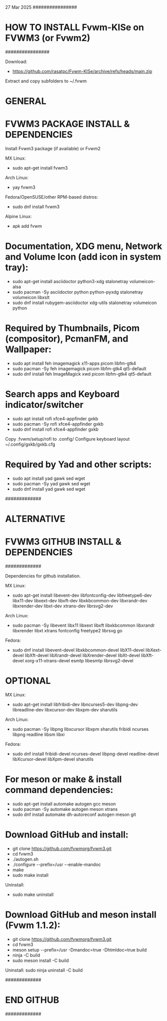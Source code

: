 27 Mar 2025
################
# HOW TO INSTALL Fvwm-KISe on FVWM3 (or Fvwm2)
################

Download:
* https://github.com/rasatpc/Fvwm-KISe/archive/refs/heads/main.zip

Extract and copy subfolders to ~/.fvwm


# GENERAL
# FVWM3 PACKAGE INSTALL & DEPENDENCIES 

Install Fvwm3 package (if available) or Fvwm2

MX Linux:
* sudo apt-get install fvwm3

Arch Linux:
* yay fvwm3

Fedora/OpenSUSE/other RPM-based distros:
* sudo dnf install fvwm3

Alpine Linux:
* apk add fvwm

Documentation, XDG menu, Network and Volume Icon (add icon in system tray):
===============================================================
* sudo apt-get install asciidoctor python3-xdg stalonetray volumeicon-alsa
* sudo pacman -Sy asciidoctor python python-pyxdg stalonetray volumeicon libxslt
* sudo dnf install rubygem-asciidoctor xdg-utils stalonetray volumeicon python

Required by Thumbnails, Picom (compositor), PcmanFM, and Wallpaper:
===============================================================
* sudo apt install feh imagemagick x11-apps picom libfm-gtk4
* sudo pacman -Sy feh imagemagick picom libfm-gtk4 qt5-default
* sudo dnf install feh ImageMagick xwd picom libfm-gtk4 qt5-default

Search apps and Keyboard indicator/switcher
===============================================================
* sudo apt install rofi xfce4-appfinder gxkb
* sudo pacman -Sy rofi xfce4-appfinder gxkb
* sudo dnf install rofi xfce4-appfinder gxkb

Copy .fvwm/setup/rofi to .config/
Configure keyboard layout ~/.config/gxkb/gxkb.cfg

Required by Yad and other scripts:
===============================================================
* sudo apt install yad gawk sed wget
* sudo pacman -Sy yad gawk sed wget
* sudo dnf install yad gawk sed wget

#############
# ALTERNATIVE
# FVWM3 GITHUB INSTALL & DEPENDENCIES
#############

Dependencies for github installation.

MX Linux:
* sudo apt-get install libevent-dev libfontconfig-dev libfreetype6-dev libx11-dev libxext-dev libxft-dev libxkbcommon-dev libxrandr-dev libxrender-dev libxt-dev xtrans-dev librsvg2-dev

Arch Linux:
* sudo pacman -Sy libevent libx11 libxext libxft libxkbcommon libxrandr libxrender libxt xtrans fontconfig freetype2 librsvg go

Fedora:
* sudo dnf install libevent-devel libxkbcommon-devel libX11-devel libXext-devel libXft-devel libXrandr-devel libXrender-devel libXt-devel libXft-devel xorg-x11-xtrans-devel esmtp libesmtp librsvg2-devel

OPTIONAL
========

MX Linux:
* sudo apt-get install libfribidi-dev libncurses5-dev libpng-dev libreadline-dev libxcursor-dev libxpm-dev sharutils

Arch Linux:
* sudo pacman -Sy libpng libxcursor libxpm sharutils fribidi ncurses libpng readline libsm libxi

Fedora:
* sudo dnf install fribidi-devel ncurses-devel libpng-devel readline-devel libXcursor-devel libXpm-devel sharutils

For meson or make & install command dependencies:
=================================================
* sudo apt-get install automake autogen gcc meson
* sudo pacman -Sy automake autogen meson xtrans
* sudo dnf install automake dh-autoreconf autogen meson git

Download GitHub and install:
============================

* git clone https://github.com/fvwmorg/fvwm3.git
* cd fvwm3
* ./autogen.sh
* ./configure --prefix=/usr --enable-mandoc
* make
* sudo make install

Uninstall:
* sudo make uninstall

Download GitHub and meson install (Fvwm 1.1.2):
===============================================
* git clone https://github.com/fvwmorg/fvwm3.git
* cd fvwm3
* meson setup --prefix=/usr -Dmandoc=true -Dhtmldoc=true build
* ninja -C build
* sudo meson install -C build

Uninstall:
sudo ninja uninstall -C build

#############
# END GITHUB
#############
